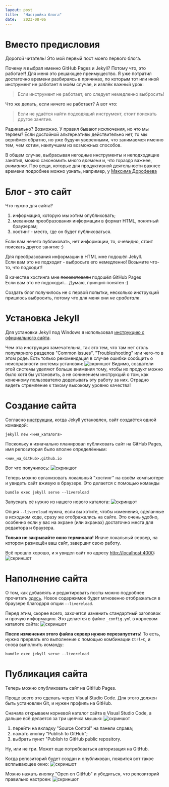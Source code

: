 ```yaml
---
layout: post
title:  "Настройка блога"
date:   2023-08-06
---
```

# Вместо предисловия
Дорогой читатель! Это мой первый пост моего первого блога.

Почему я выбрал именно GitHub Pages и Jekyll?
Потому что, это работает!
Для меня это решающее преимущество.
Я уже потратил достаточно времени разбираясь в причинах,
по которым тот или иной инструмент не работает в моём случае,
и извлёк важный урок:

> Если инструмент не работает, его следует немедленно выбросить!

Что же делать, если ничего не работает?
А вот что:

> Если не удаётся найти подходящий инструмент, стоит поискать другое занятие.

Радикально? Возможно.
У правил бывают исключения, но что мы теряем?
Если достойной альтернативы действительно нет, то мы вернёмся обратно,
но уже будучи уверенными, что занимаемся именно тем, чем хотим,
наилучшим из возможных способов.

В общем случае, выбрасывая негодные инструменты и неподходящие занятия,
можно сэкономить много *времени* и, что гораздо важнее, *внимания*.
Про вещи, которые для продуктивной деятельности важнее времени подробнее можно
узнать, например, у
[Максима Дорофеева](https://www.youtube.com/watch?v=5iVPjmcvhFo)


# Блог - это сайт
Что нужно для сайта?
  
 1. информация, которую мы хотим опубликовать;
 2. механизм преобразования информации в формат HTML, понятный браузерам;
 3. хостинг - место, где он будет публиковаться.

Если вам нечего публиковать, нет информации,
то, очевидно, стоит поискать другое занятие :)

Для преобразования информации в HTML мне подошёл Jekyll. \
Если вам это не подходит - выбросьте его немедленно!
Возьмите что-то, что подходит!

В качестве хостинга мне <s>посоветовали</s> подошёл GitHub Pages \
Если вам это не подоходит...
Думаю, принцип понятен :)

Создать блог получилось не с первой попытки,
несколько инструкций пришлось выбросить,
потому что для меня они *не сработали*.


# Установка Jekyll
Для установки Jekyll под Windows я использовал
[инструкцию с официального сайта](https://jekyllrb.com/docs/installation/windows/).

Чем эта инструкция замечательна, так это тем, что там нет столь популярного
разделов "Common issues", "Troubleshooting" или чего-то в этом роде.
Есть только рекомендация в случае ошибки
сообщить о неисправности системы установки:
![скриншот](/assets/jekyll-install-issue.png)
Видимо, создатели этой системы уделяют больше внимания тому,
чтобы их продукт можно было хотя бы установить,
а не сочинением инструкций о том, как конечному пользователю
доделывать эту работу за них.
Отрадно видеть стремление к такому высокому уровню качества!


# Создание сайта
Согласно [инструкции](https://jekyllrb.com/docs/),
когда Jekyll установлен, сайт создаётся одной командой:
```
jekyll new <имя_каталога>
```
Поскольку я изначально планировал публиковать сайт на GitHub Pages,
имя репозитория было вполне определённым:
```
<ник_на_GitHub>.github.io
```
Вот что получилось:
![скриншот](/assets/jekyll-new.png)

Теперь можно организовать локальный "хостинг" на своём компьютере
и увидеть сайт вживую в браузере.
Это делается с помощью команды
```
bundle exec jekyll serve --livereload
```
Запускать её нужно из нашего нового каталога:
![скриншот](/assets/jekyll-new-serve.png)

Опция `--livereload` нужна, если вы хотите, чтобы изменения,
сделанные в исходном коде, сразу же отображались на сайте.
Это очень удобно, особенно если у вас на экране (или экранах)
достаточно места для редактора и браузера.

**Только не закрывайте окно терминала!**
Иначе локальный сервер, на котором размещён ваш сайт, завершит свою работу.

Всё прошло хорошо, и я увидел сайт по адресу
[http://localhost:4000](http://localhost:4000):
![скриншот](/assets/jekyll-site-in-browser.png)


# Наполнение сайта
О том, как добавлять и редактировать посты можно подробнее прочитать
[здесь](https://jekyllrb.com/docs/posts/).
Новое содержимое будет мгновенно отображаться в браузере
благодаря опции `--livereload`.

Перед этим, скорее всего, захочется изменить стандартный заголовок
и прочую информацию.
Это делается в файле `_config.yml` в корневом каталоге сайта:
![скриншот](/assets/jekyll-config.png)

**После изменения этого файла сервер нужно перезапустить!**
То есть, нужно прервать его выполнение с помощью комбинации `Ctrl+C`,
и снова выполнить команду:
```
bundle exec jekyll serve --livereload
```


# Публикация сайта
Теперь можно опубликовать сайт на GitHub Pages.

Проще всего это сделать через Visual Studio Code.
Для этого должен быть установлен Git, и нужен профиль на GitHub.

Сначала открываем корневой каталог сайта в Visual Studio Code,
а дальше всё делается за три щелчка мышью:
![скриншот](/assets/vscode-publish.png)
 1. перейти на вкладку "Source Control" на панели справа;
 2. нажать кнопку "Publish to GitHub";
 3. выбрать пункт "Publish to GitHub public repository.

Ну, или не три.
Может еще потребоваться авторизация на GitHub.

Когда репозиторий будет создан и опубликован,
появится вот такое всплывающее окно:
![скриншот](/assets/github-success.png)

Можно нажать кнопку "Open on GitHub" и убедиться,
что репозиторий правильно настроен:
![скриншот](/assets/github-pages.png)

